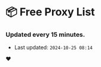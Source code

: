 # :package: Free Proxy List
### Updated every 15 minutes.

- Last updated: `2024-10-25 08:14`

:heart:
